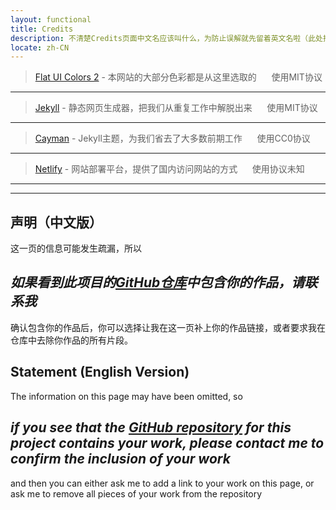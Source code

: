 ```yaml
---
layout: functional
title: Credits
description: 不清楚Credits页面中文名应该叫什么，为防止误解就先留着英文名啦（此处排名不分先后）
locate: zh-CN
---
```


> [Flat UI Colors 2](https://flatuicolors.com/) - 本网站的大部分色彩都是从这里选取的&nbsp;&nbsp;&nbsp;&nbsp;&nbsp;&nbsp;使用MIT协议
-----

> [Jekyll](https://jekyllrb.com/) - 静态网页生成器，把我们从重复工作中解脱出来&nbsp;&nbsp;&nbsp;&nbsp;&nbsp;&nbsp;使用MIT协议
-----

> [Cayman](https://pages-themes.github.io/cayman/) - Jekyll主题，为我们省去了大多数前期工作&nbsp;&nbsp;&nbsp;&nbsp;&nbsp;&nbsp;使用CC0协议
-----

> [Netlify](https://www.netlify.com/) - 网站部署平台，提供了国内访问网站的方式&nbsp;&nbsp;&nbsp;&nbsp;&nbsp;&nbsp;使用协议未知
-----

-----

## 声明（中文版）

这一页的信息可能发生疏漏，所以

## ***如果看到此项目的[GitHub仓库](https://github.com/farad314/farad314.github.io)中包含你的作品，请联系我***

确认包含你的作品后，你可以选择让我在这一页补上你的作品链接，或者要求我在仓库中去除你作品的所有片段。

## Statement (English Version)

The information on this page may have been omitted, so

## ***if you see that the [GitHub repository](https://github.com/farad314/farad314.github.io/tree/framework) for this project contains your work, please contact me to confirm the inclusion of your work***

and then you can either ask me to add a link to your work on this page, or ask me to remove all pieces of your work from the repository
